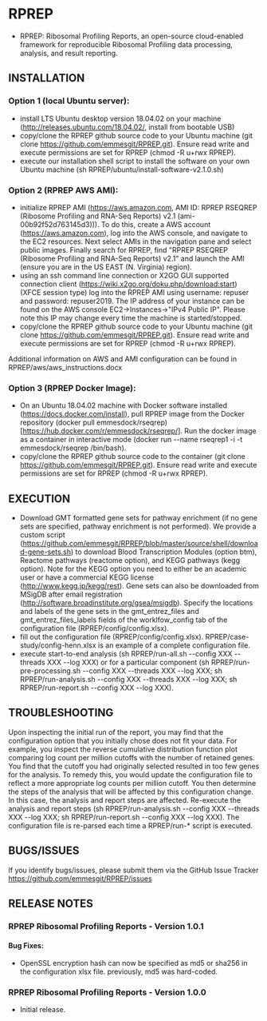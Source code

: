 # RPREP

* RPREP: Ribosomal Profiling Reports, an open-source cloud-enabled framework for reproducible Ribosomal Profiling data processing, analysis, and result reporting.

## INSTALLATION
 
### Option 1 (local Ubuntu server): 

* install LTS Ubuntu desktop version 18.04.02 on your machine (http://releases.ubuntu.com/18.04.02/, install from bootable USB)
* copy/clone the RPREP github source code to your Ubuntu machine (git clone https://github.com/emmesgit/RPREP.git). Ensure read write and execute permissions are set for RPREP (chmod -R u+rwx RPREP).
* execute our installation shell script to install the software on your own Ubuntu machine (sh RPREP/ubuntu/install-software-v2.1.0.sh)

### Option 2 (RPREP AWS AMI):

* initialize RPREP AMI (https://aws.amazon.com, AMI ID: RPREP RSEQREP (Ribosome Profiling and RNA-Seq Reports) v2.1 (ami-00b92f52d763145d3))).  To do this, create a AWS account (https://aws.amazon.com), log into the AWS console, and navigate to the EC2 resources.  Next select AMIs in the navigation pane and select public images.  Finally search for RPREP, find "RPREP RSEQREP (Ribosome Profiling and RNA-Seq Reports) v2.1" and launch the AMI (ensure you are in the US EAST (N. Virginia) region).
* using an ssh command line connection or X2GO GUI supported connection client (https://wiki.x2go.org/doku.php/download:start) (XFCE session type) log into the RPREP AMI using username: repuser and password: repuser2019. The IP address of your instance can be found on the AWS console EC2->Instances->"IPv4 Public IP".  Please note this IP may change every time the machine is started/stopped.
* copy/clone the RPREP github source code to your Ubuntu machine (git clone https://github.com/emmesgit/RPREP.git).  Ensure read write and execute permissions are set for RPREP (chmod -R u+rwx RPREP).

Additional information on AWS and AMI configuration can be found in RPREP/aws/aws_instructions.docx

### Option 3 (RPREP Docker Image):

* On an Ubuntu 18.04.02 machine with Docker software installed (https://docs.docker.com/install), pull RPREP image from the Docker repository (docker pull emmesdock/rseqrep) [https://hub.docker.com/r/emmesdock/rseqrep/]. Run the docker image as a container in interactive mode (docker run --name rseqrep1 -i -t emmesdock/rseqrep /bin/bash).
* copy/clone the RPREP github source code to the container (git clone https://github.com/emmesgit/RPREP.git).  Ensure read write and execute permissions are set for RPREP (chmod -R u+rwx RPREP).

## EXECUTION

* Download GMT formatted gene sets for pathway enrichment (if no gene sets are specified, pathway enrichment is not performed).  We provide a custom script (https://github.com/emmesgit/RPREP/blob/master/source/shell/download-gene-sets.sh) to download Blood Transcription Modules (option btm), Reactome pathways (reactome option), and KEGG pathways (kegg option). Note for the KEGG option you need to either be an academic user or have a commercial KEGG license (http://www.kegg.jp/kegg/rest).  Gene sets can also be downloaded from MSigDB after email registration (http://software.broadinstitute.org/gsea/msigdb).  Specify the locations and labels of the gene sets in the gmt_entrez_files and gmt_entrez_files_labels fields of the worklfow_config tab of the configuration file (RPREP/config/config.xlsx).
* fill out the configuration file (RPREP/config/config.xlsx).  RPREP/case-study/config-henn.xlsx is an example of a complete configuration file.
* execute start-to-end analysis (sh RPREP/run-all.sh --config XXX --threads XXX --log XXX) or for a particular component (sh RPREP/run-pre-processing.sh --config XXX --threads XXX --log XXX; sh RPREP/run-analysis.sh --config XXX --threads XXX --log XXX; sh RPREP/run-report.sh --config XXX --log XXX).
 
## TROUBLESHOOTING

Upon inspecting the initial run of the report, you may find that the configuration option that you initially chose does not fit your data.  For example, you inspect the reverse cumulative distribution function plot comparing log count per million cutoffs with the number of retained genes.  You find that the cutoff you had originally selected resulted in too few genes for the analysis.  To remedy this, you would update the configuration file to reflect a more appropriate log counts per million cutoff.  You then determine the steps of the analysis that will be affected by this configuration change.  In this case, the analysis and report steps are affected.  Re-execute the analysis and report steps (sh RPREP/run-analysis.sh --config XXX --threads XXX --log XXX; sh RPREP/run-report.sh --config XXX --log XXX).  The configuration file is re-parsed each time a RPREP/run-* script is executed.
 
## BUGS/ISSUES

If you identify bugs/issues, please submit them via the GitHub Issue Tracker 
https://github.com/emmesgit/RPREP/issues


## RELEASE NOTES 

### RPREP Ribosomal Profiling Reports - Version 1.0.1

#### Bug Fixes:

* OpenSSL encryption hash can now be specified as md5 or sha256 in the configuration xlsx file.  previously, md5 was hard-coded.

### RPREP Ribosomal Profiling Reports - Version 1.0.0

* Initial release.

 
